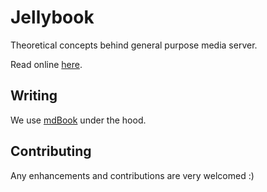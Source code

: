 # Jellybook

Theoretical concepts behind general purpose media server.

Read online [here](https://jellyfish-dev.github.io/book).

## Writing

We use [mdBook](https://rust-lang.github.io/mdBook/index.html) under the hood.

## Contributing

Any enhancements and contributions are very welcomed :)